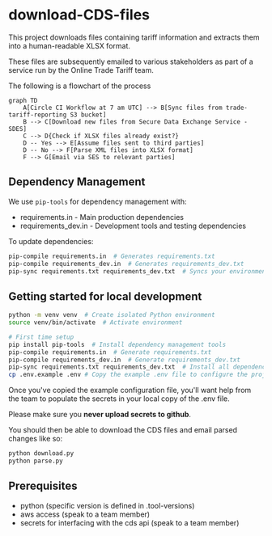 # download-CDS-files

This project downloads files containing tariff information and extracts them
into a human-readable XLSX format.

These files are subsequently emailed to various stakeholders as part of a service run
by the Online Trade Tariff team.

The following is a flowchart of the process

```mermaid
graph TD
    A[Circle CI Workflow at 7 am UTC] --> B[Sync files from trade-tariff-reporting S3 bucket]
    B --> C[Download new files from Secure Data Exchange Service - SDES]
    C --> D{Check if XLSX files already exist?}
    D -- Yes --> E[Assume files sent to third parties]
    D -- No --> F[Parse XML files into XLSX format]
    F --> G[Email via SES to relevant parties]
```

## Dependency Management

We use `pip-tools` for dependency management with:

- requirements.in - Main production dependencies
- requirements_dev.in - Development tools and testing dependencies

To update dependencies:

```bash
pip-compile requirements.in  # Generates requirements.txt
pip-compile requirements_dev.in  # Generates requirements_dev.txt
pip-sync requirements.txt requirements_dev.txt  # Syncs your environment
```

## Getting started for local development

```bash
python -m venv venv  # Create isolated Python environment
source venv/bin/activate  # Activate environment

# First time setup
pip install pip-tools  # Install dependency management tools
pip-compile requirements.in  # Generate requirements.txt
pip-compile requirements_dev.in  # Generate requirements_dev.txt
pip-sync requirements.txt requirements_dev.txt  # Install all dependencies
cp .env.example .env # Copy the example .env file to configure the project
```

Once you've copied the example configuration file, you'll want help from the team to populate the secrets
in your local copy of the .env file.

Please make sure you **never upload secrets to github**.

You should then be able to download the CDS files and email parsed changes like so:

```bash
python download.py
python parse.py
```

## Prerequisites

- python (specific version is defined in .tool-versions)
- aws access (speak to a team member)
- secrets for interfacing with the cds api (speak to a team member)

